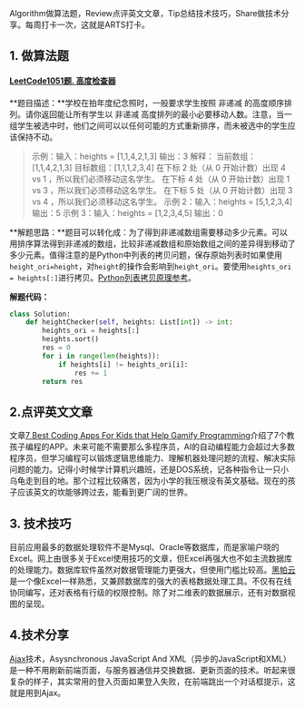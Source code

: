 Algorithm做算法题，Review点评英文文章，Tip总结技术技巧，Share做技术分享。每周打卡一次，这就是ARTS打卡。

## 1. 做算法题

#### [LeetCode1051题. 高度检查器](https://leetcode-cn.com/problems/height-checker/)

**题目描述：**学校在拍年度纪念照时，一般要求学生按照 非递减 的高度顺序排列。请你返回能让所有学生以 非递减 高度排列的最小必要移动人数。注意，当一组学生被选中时，他们之间可以以任何可能的方式重新排序，而未被选中的学生应该保持不动。

> 示例：输入：heights = [1,1,4,2,1,3]
> 输出：3 
> 解释：
> 当前数组：[1,1,4,2,1,3]
> 目标数组：[1,1,1,2,3,4]
> 在下标 2 处（从 0 开始计数）出现 4 vs 1 ，所以我们必须移动这名学生。
> 在下标 4 处（从 0 开始计数）出现 1 vs 3 ，所以我们必须移动这名学生。
> 在下标 5 处（从 0 开始计数）出现 3 vs 4 ，所以我们必须移动这名学生。
> 示例 2：输入：heights = [5,1,2,3,4]
> 输出：5
> 示例 3：输入：heights = [1,2,3,4,5]
> 输出：0

**解题思路：**题目可以转化成：为了得到非递减数组需要移动多少元素。可以用排序算法得到非递减的数组，比较非递减数组和原始数组之间的差异得到移动了多少元素。值得注意的是Python中列表的拷贝问题，保存原始列表时如果使用`height_ori=height`，对`height`的操作会影响到`height_ori`。要使用`heights_ori = heights[:]`进行拷贝。[Python列表拷贝原理参考](https://www.cnblogs.com/ifantastic/p/3811145.html)。

**解题代码：**

```python
class Solution:
    def heightChecker(self, heights: List[int]) -> int:
        heights_ori = heights[:]
        heights.sort()
        res = 0
        for i in range(len(heights)):
            if heights[i] != heights_ori[i]:
                res += 1
        return res
```



## 2.点评英文文章

文章[7 Best Coding Apps For Kids that Help Gamify Programming](https://hackernoon.com/7-best-coding-apps-for-kids-that-help-gamify-programming-2q6r3z27)介绍了7个教孩子编程的APP。未来可能不需要那么多程序员，AI的自动编程能力会超过大多数程序员，但学习编程可以锻炼逻辑思维能力、理解机器处理问题的流程、解决实际问题的能力。记得小时候学计算机兴趣班，还是DOS系统，记各种指令让一只小乌龟走到目的地。那个过程比较痛苦，因为小学的我压根没有英文基础。现在的孩子应该英文的坎能够跨过去，能看到更广阔的世界。

## 3. 技术技巧

目前应用最多的数据处理软件不是Mysql、Oracle等数据库，而是家喻户晓的Excel。网上由很多关于Excel使用技巧的文章，但Excel再强大也不如主流数据库的处理能力。数据库软件虽然对数据管理能力更强大，但使用门槛比较高。[黑帕云](https://hipacloud.com/)是一个像Excel一样熟悉，又兼顾数据库的强大的表格数据处理工具。不仅有在线协同编写，还对表格有行级的权限控制。除了对二维表的数据展示，还有对数据视图的呈现。

## 4.技术分享

[Ajax](https://developer.mozilla.org/zh-CN/docs/Web/Guide/AJAX/Getting_Started)技术，Asysnchronous JavaScript And XML（异步的JavaScript和XML）是一种不用刷新前端页面，与服务器通信并交换数据、更新页面的技术。听起来很复杂的样子，其实常用的登入页面如果登入失败，在前端跳出一个对话框提示，这就是用到Ajax。